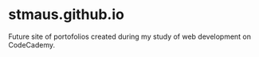 # stmaus.github.io
Future site of portofolios created during my study of web development on CodeCademy.
